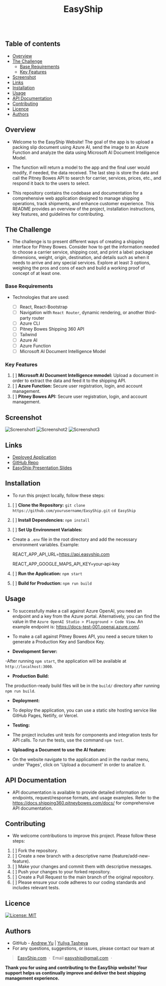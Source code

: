<h1 align="center">EasyShip</h1>
  <br>
  <a href="https://github.com/andrewyu22">
      <img src="https://img.shields.io/badge/SayThanks.io-%E2%98%BC-1EAEDB.svg?style=for-the-badge" alt=""></a>
  <a href="https://github.com/andrewyu22/EasyShip/graphs/contributors">
      <img src="https://img.shields.io/github/contributors/andrewyu22/EasyShip.svg?style=for-the-badge" alt=""></a>
  <a href="https://github.com/andrewyu22/EasyShip/issues">
      <img src="https://img.shields.io/github/issues/andrewyu22/EasyShip.svg?style=for-the-badge" alt=""></a>
  <a href="https://github.com/andrewyu22/EasyShip/network/members">
      <img src="https://img.shields.io/github/forks/andrewyu22/EasyShip.svg?style=for-the-badge" alt=""></a>

  ## Table of contents

- [Overview](#overview)
- [The Challenge](#the-challenge)
  - [Base Requirements](#base-requirements)
  - [Key Features](#key-features)
- [Screenshot](#screenshot)
- [Links](#links)
- [Installation](#installation)
- [Usage](#usage)
- [API Documentation](#api-documentation)
- [Contributing](#contributing)
- [Licence](#licence)
- [Authors](#authors)

## Overview

- Welcome to the EasyShip Website! The goal of the app is to upload a packing slip document using Azure AI, send the image to an Azure Function and analyze the data using Microsoft AI Document Intelligence Model.

- The function will return a model to the app and the final user would modify, if needed, the data received. The last step is store the data and call the Pitney Bowes API to search for carrier, services, prices, etc., and respond it back to the users to select.

- This repository contains the codebase and documentation for a comprehensive web application designed to manage shipping operations, track shipments, and enhance customer experience. This README provides an overview of the project, installation instructions, key features, and guidelines for contributing. 

## The Challenge

- The challenge is to present different ways of creating a shipping interface for Pitney Bowes. Consider how to get the information needed to choose a carrier service, shipping cost, and print a label: package dimensions, weight, origin, destination, and details such as when it needs to arrive and any special services. Explore at least 3 options, weighing the pros and cons of each and build a working proof of concept of at least one.

### Base Requirements

- Technologies that are used:

  - [ ] React, React-Bootstrap
  - [ ] Navigation with `React Router`, dynamic rendering, or another third-party router
  - [ ] Azure CLI
  - [ ] Pitney Bowes Shipping 360 API
  - [ ] Tailwind
  - [ ] Azure AI
  - [ ] Azure Function
  - [ ] Microsoft AI Document Intelligence Model

### Key Features

  1. [ ] **Microsoft AI Document Intelligence mmodel:**  Upload a document in order to extract the data and feed it to the shipping API.
  2. [ ] **Azure Function:**  Secure user registration, login, and account management.
  3. [ ] **Pitney Bowes API:**  Secure user registration, login, and account management.
  
## Screenshot

![Screenshot1](https://github.com/andrewyu22/EasyShip/blob/main/client/public/screenshot1.jpg)
![Screenshot2](https://github.com/andrewyu22/EasyShip/blob/main/client/public/screenshot2.jpg)
![Screenshot3](https://github.com/andrewyu22/EasyShip/blob/main/client/public/screenshot3.jpg)


## Links

- [Deployed Application](https://andrewyu22.github.io/EasyShip/)
- [GitHub Repo](https://github.com/andrewyu22/EasyShip)
- [EasyShip Presentation Slides](https://docs.google.com/presentation/d/1woZTMol0gyt9CoVaGTZaJUQrIompAaDguUSXlBGqLR8/edit?usp=sharing)

## Installation

- To run this project locally, follow these steps:

1. [ ] **Clone the Repository:**
   `git clone https://github.com/yourusername/EasyShip.git`
`cd EasyShip`

3. [ ] **Install Dependencies:**
   `npm install`
   
5. [ ] **Set Up Environment Variables:**
 - Create a `.env` file in the root directory and add the necessary environment variables. Example:
   
   REACT_APP_API_URL=https://api.easyship.com

   REACT_APP_GOOGLE_MAPS_API_KEY=your-api-key

4. [ ] **Run the Application:**
 `npm start`

6. [ ] **Build for Production:**
   `npm run build`

## Usage

- To successfully make a call against Azure OpenAI, you need an endpoint and a key from the Azure portal. Alternatively, you can find the value in the `Azure OpenAI Studio > Playground > Code View`. An example endpoint is: https://docs-test-001.openai.azure.com/.

- To make a call against Pitney Bowes API, you need a secure token to generate a Production Key and Sandbox Key. 

- **Development Server:**

-After running `npm start`, the application will be available at `http://localhost:3000`.

- **Production Build:**

The production-ready build files will be in the `build/` directory after running `npm run build`.

- **Deployment:**

- To deploy the application, you can use a static site hosting service like GitHub Pages, Netlify, or Vercel.

- **Testing:**

- The project includes unit tests for components and integration tests for API calls. To run the tests, use the command `npm test`.

- **Uploading a Document to use the AI feature:**

-  On the website navigate to the application and in the navbar menu, under 'Pages', click on 'Upload a document' in order to analize it.

## API Documentation

- API documentation is available to provide detailed information on endpoints, request/response formats, and usage examples. Refer to the https://docs.shipping360.pitneybowes.com/docs/ for comprehensive API documentation.

## Contributing

- We welcome contributions to improve this project. Please follow these steps:

1. [ ] Fork the repository.
2. [ ] Create a new branch with a descriptive name (feature/add-new-feature).
3. [ ] Make your changes and commit them with descriptive messages.
4. [ ] Push your changes to your forked repository.
5. [ ] Create a Pull Request to the main branch of the original repository.
6. [ ] Please ensure your code adheres to our coding standards and includes relevant tests.

## Licence

[![License: MIT](https://img.shields.io/badge/License-MIT-yellow.svg)](https://opensource.org/licenses/MIT)

## Authors

- GitHub - [Andrew Yu](https://github.com/andrewyu22) | [Yuliya Tasheva](https://github.com/YTasheva)
- For any questions, suggestions, or issues, please contact our team at
  
> [EasyShip.com](#) &nbsp;&middot;&nbsp;
> Email [easyship@gmail.com](#) &nbsp;&middot;&nbsp;

**Thank you for using and contributing to the EasyShip website! Your support helps us continually improve and deliver the best shipping management experience.**





